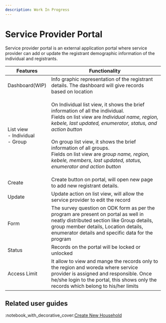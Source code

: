 ```yaml
---
description: Work In Progress
---
```


# Service Provider Portal

Service provider portal is an external application portal where service provider can add or update the  registrant demographic information of the individual and registrants.



| Features                                     | Functionality                                                                                                                                                                                                                                                                                                                                                                                                               |
| -------------------------------------------- | --------------------------------------------------------------------------------------------------------------------------------------------------------------------------------------------------------------------------------------------------------------------------------------------------------------------------------------------------------------------------------------------------------------------------- |
| Dashboard(WIP)                               | Info graphic representation of the registrant details.  The dashboard will give records based on location                                                                                                                                                                                                                                                                                                                   |
| <p>List view<br>- Individual <br>- Group</p> | <p>On Individual list view, it shows the brief information of all the individual. <br>Fields on list view are <em>Individual name,  region, kebele, last updated, enumerator, status, and action button</em><br><br>On group list view, it shows the  brief information of all groups. <br>Fields on list view are <em>group name, region, kebele, members, last updated, status, enumerator and action button</em><br></p> |
| Create                                       | Create button on portal, will open new page to add new registrant details.                                                                                                                                                                                                                                                                                                                                                  |
| Update                                       | Update action on list view, will allow the service provider to edit the record                                                                                                                                                                                                                                                                                                                                              |
| Form                                         | The survey question on ODK form as per the program are present on portal as well in neatly distributed section like Group details, group member details, Location details, enumerator details and specific data for the program                                                                                                                                                                                             |
| Status                                       | Records on the portal will be locked or  unlocked                                                                                                                                                                                                                                                                                                                                                                           |
| Access Limit                                 | It allow to view and mange the records only to the region and woreda where service provider is assigned and responsible. Once he/she login to the portal, this shows only the records which belong to his/her limits                                                                                                                                                                                                        |

## Related user guides

:notebook\_with\_decorative\_cover:[Create New Household](user-guides/create-new-household.md)

